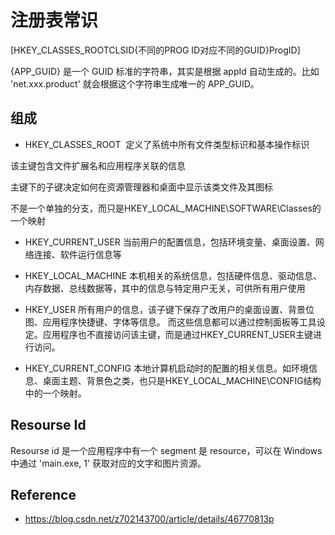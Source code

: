 # 注册表常识

[HKEY_CLASSES_ROOTCLSID{不同的PROG ID对应不同的GUID}ProgID]

{APP_GUID} 是一个 GUID 标准的字符串，其实是根据 appId 自动生成的。比如 'net.xxx.product' 就会根据这个字符串生成唯一的 APP_GUID。

## 组成
- HKEY_CLASSES_ROOT  定义了系统中所有文件类型标识和基本操作标识

该主键包含文件扩展名和应用程序关联的信息

主键下的子键决定如何在资源管理器和桌面中显示该类文件及其图标

不是一个单独的分支，而只是HKEY_LOCAL_MACHINE\SOFTWARE\Classes的一个映射

- HKEY_CURRENT_USER  当前用户的配置信息，包括环境变量、桌面设置、网络连接、软件运行信息等

- HKEY_LOCAL_MACHINE 本机相关的系统信息，包括硬件信息、驱动信息、内存数据、总线数据等，其中的信息与特定用户无关，可供所有用户使用

- HKEY_USER 所有用户的信息，该子键下保存了改用户的桌面设置、背景位图、应用程序快捷键、字体等信息。 而这些信息都可以通过控制面板等工具设定。应用程序也不直接访问该主键，而是通过HKEY_CURRENT_USER主键进行访问。

- HKEY_CURRENT_CONFIG 本地计算机启动时的配置的相关信息。如环境信息、桌面主题、背景色之类，也只是HKEY_LOCAL_MACHINE\CONFIG结构中的一个映射。

## Resourse Id
Resourse id 是一个应用程序中有一个 segment 是 resource，可以在 Windows 中通过 'main.exe, 1' 获取对应的文字和图片资源。

## Reference
- https://blog.csdn.net/z702143700/article/details/46770813p
